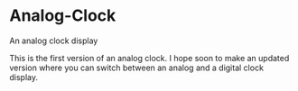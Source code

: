 # Analog-Clock
An analog clock display

This is the first version of an analog clock. I hope soon to make an updated version where you can switch between an analog and a digital clock display.
